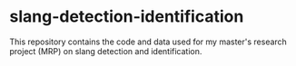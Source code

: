 # slang-detection-identification
This repository contains the code and data used for my master's research project (MRP) on slang detection and identification.
